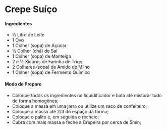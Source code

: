 # Crepe Suíço

#### Ingredientes

- ½ Litro de Leite
- 1 Ovo
- 1 Colher (sopa) de Açúcar
- ½ Colher (chá) de Sal
- 1 Colher (sopa) de Manteiga
- 2 e ½ Xícaras de Farinha de Trigo
- 2 Colheres (sopa) de Amido de Milho
- 1 Colher (sopa) de Fermento Químico

#### Modo de Preparo

- Coloque todos os ingredientes no liquidificador e bata até misturar tudo de forma homogênea;
- Coloque a massa em uma jarra ou utilize um saco de confeiteiro;
- Coloque a massa até 2/3 do espaço da forma;
- Coloque o palito e, em seguida o recheio;
- Cubra com mais massa e feche a Crepeira por cerca de 5min;